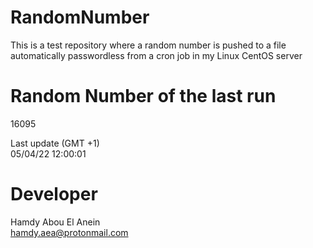 # RandomNumber    
This is a test repository where a random number is pushed to a file automatically passwordless from a cron job in my Linux CentOS server    
# Random Number of the last run   
16095
      
Last update (GMT +1)    
05/04/22 12:00:01
# Developer    
Hamdy Abou El Anein   
hamdy.aea@protonmail.com
